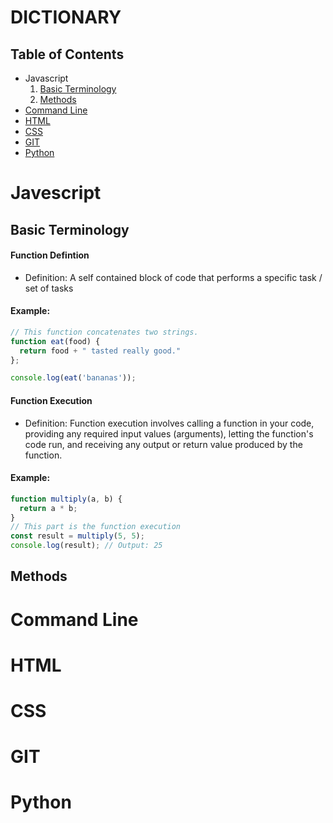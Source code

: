# DICTIONARY
## Table of Contents
* Javascript
  1. [Basic Terminology](#basic-terminology)
  2. [Methods](#methods)
* [Command Line](#command-line)
* [HTML](#html)
* [CSS](css)
* [GIT](#git)
* [Python](#python)
# Javescript
## Basic Terminology
#### Function Defintion
* Definition: A self contained block of code that performs a specific task / set of tasks 
#### Example:
```javascript
// This function concatenates two strings.
function eat(food) {
  return food + " tasted really good."
};

console.log(eat('bananas'));
```
#### Function Execution
* Definition: Function execution involves calling a function in your code, providing any required input values (arguments), letting the function's code run, and receiving any output or return value produced by the function.
#### Example:
```js
function multiply(a, b) {
  return a * b;
}
// This part is the function execution
const result = multiply(5, 5);
console.log(result); // Output: 25

```

## Methods

# Command Line

# HTML

# CSS

# GIT

# Python



<!-- REUASABLE

//WORD DESCRIPTIONS//

* Definition:
#### Example:
```

```

//TABLE OF CONTENTS//
[Header name you want to link](#headername)


--!>